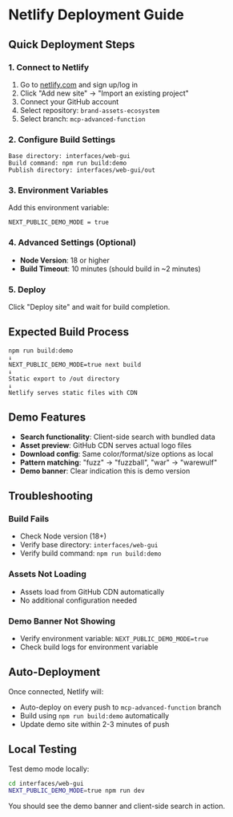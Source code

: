 # Netlify Deployment Guide

## Quick Deployment Steps

### 1. Connect to Netlify
1. Go to [netlify.com](https://netlify.com) and sign up/log in
2. Click "Add new site" → "Import an existing project"
3. Connect your GitHub account
4. Select repository: `brand-assets-ecosystem`
5. Select branch: `mcp-advanced-function`

### 2. Configure Build Settings
```
Base directory: interfaces/web-gui
Build command: npm run build:demo  
Publish directory: interfaces/web-gui/out
```

### 3. Environment Variables
Add this environment variable:
```
NEXT_PUBLIC_DEMO_MODE = true
```

### 4. Advanced Settings (Optional)
- **Node Version**: 18 or higher
- **Build Timeout**: 10 minutes (should build in ~2 minutes)

### 5. Deploy
Click "Deploy site" and wait for build completion.

## Expected Build Process
```
npm run build:demo
↓
NEXT_PUBLIC_DEMO_MODE=true next build
↓ 
Static export to /out directory
↓
Netlify serves static files with CDN
```

## Demo Features
- **Search functionality**: Client-side search with bundled data
- **Asset preview**: GitHub CDN serves actual logo files  
- **Download config**: Same color/format/size options as local
- **Pattern matching**: "fuzz" → "fuzzball", "war" → "warewulf"
- **Demo banner**: Clear indication this is demo version

## Troubleshooting

### Build Fails
- Check Node version (18+)
- Verify base directory: `interfaces/web-gui`
- Verify build command: `npm run build:demo`

### Assets Not Loading
- Assets load from GitHub CDN automatically
- No additional configuration needed

### Demo Banner Not Showing  
- Verify environment variable: `NEXT_PUBLIC_DEMO_MODE=true`
- Check build logs for environment variable

## Auto-Deployment
Once connected, Netlify will:
- Auto-deploy on every push to `mcp-advanced-function` branch
- Build using `npm run build:demo` automatically
- Update demo site within 2-3 minutes of push

## Local Testing
Test demo mode locally:
```bash
cd interfaces/web-gui
NEXT_PUBLIC_DEMO_MODE=true npm run dev
```
You should see the demo banner and client-side search in action.